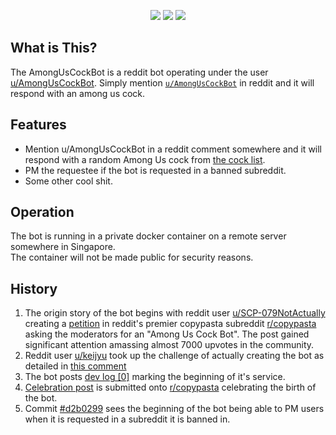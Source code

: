 <p align='center'>
<img src='https://img.shields.io/github/issues/nlanson/AmongUsCockBot'>
<img src='https://img.shields.io/github/forks/nlanson/AmongUsCockBot'>
<img src='https://img.shields.io/github/stars/nlanson/AmongUsCockBot'>
</p>

## What is This?
The AmongUsCockBot is a reddit bot operating under the user [u/AmongUsCockBot](reddit.com/u/AmongUsCockBot "Visit Profile").
Simply mention [`u/AmongUsCockBot`](reddit.com/u/AmongUsCockBot) in reddit and it will respond with an among us cock.

## Features
- Mention u/AmongUsCockBot in a reddit comment somewhere and it will respond with a random Among Us cock from [the cock list](./src/cocks.json).
- PM the requestee if the bot is requested in a banned subreddit.
- Some other cool shit.

## Operation
The bot is running in a private docker container on a remote server somewhere in Singapore.\
The container will not be made public for security reasons.

## History
1. The origin story of the bot begins with reddit user [u/SCP-079NotActually](https://www.reddit.com/user/SCP-079NotActually/ "Godfather") creating a [petition](https://www.reddit.com/r/copypasta/comments/ml52gx/petition_to_make_an_among_us_cock_bot/) in reddit's premier copypasta subreddit [r/copypasta](reddit.com/r/copypasta) asking the moderators for an "Among Us Cock Bot". The post gained significant attention amassing almost 7000 upvotes in the community. 
2. Reddit user [u/keijyu](reddit.com/u/keijyu) took up the challenge of actually creating the bot as detailed in [this comment](https://www.reddit.com/r/copypasta/comments/ml52gx/petition_to_make_an_among_us_cock_bot/gtk7cbt?utm_source=share&utm_medium=web2x&context=3)
3. The bot posts [dev log [0]](https://www.reddit.com/r/copypasta/comments/mlbf5y/amongus_cock_bot_dev_log0/) marking the beginning of it's service.
4. [Celebration post](https://www.reddit.com/r/copypasta/comments/mlru3x/we_did_it_guys_amonguscockbot_celebration/) is submitted onto [r/copypasta](reddit.com/r/copypasta) celebrating the birth of the bot.
5. Commit [#d2b0299](https://github.com/nlanson/AmongUsCockBot/commit/d2b0299ac415c0e762527f299eefe34bf1efbac9) sees the beginning of the bot being able to PM users when it is requested in a subreddit it is banned in.
